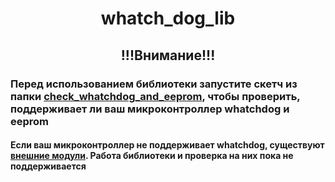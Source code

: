 <h1 align="center">whatch_dog_lib</h1>
<h2 align="center">!!!Внимание!!!</h2>
<h3>Перед использованием библиотеки запустите скетч из папки <a href="https://github.com/bezzzubik/whatch_dog_lib/tree/main/check_whatcdog_and_eeprom/main" target="_blank">check_whatchdog_and_eeprom</a>, чтобы проверить, поддерживает ли ваш микроконтроллер whatchdog и eeprom</h3>
<h4>Если ваш микроконтроллер не поддерживает whatchdog, существуют <a href="https://wiki.iarduino.ru/page/storozhevoy-taymer/" target="_blank">внешние модули</a>. Работа библиотеки и проверка на них пока не поддерживается</h4>